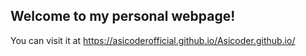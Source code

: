 ## Welcome to my personal webpage!

You can visit it at https://asicoderofficial.github.io/Asicoder.github.io/

